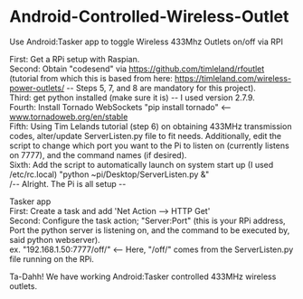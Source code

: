 # Android-Controlled-Wireless-Outlet
Use Android:Tasker app to toggle Wireless 433Mhz Outlets on/off via RPI

First: Get a RPi setup with Raspian.  
Second: Obtain "codesend" via https://github.com/timleland/rfoutlet  (tutorial from which this is based from here: https://timleland.com/wireless-power-outlets/ -- Steps 5, 7, and 8 are mandatory for this project).  
Third: get python installed (make sure it is)  -- I used version 2.7.9.  
Fourth: Install Tornado WebSockets "pip install tornado"   <-- www.tornadoweb.org/en/stable  
Fifth: Using Tim Lelands tutorial (step 6) on obtaining 433MHz transmission codes, alter/update ServerListen.py file to fit needs. Additionally, edit the script to change which port you want to the Pi to listen on (currently listens on 7777), and the command names (if desired).  
Sixth: Add the script to automatically launch on system start up  (I used /etc/rc.local)  "python ~pi/Desktop/ServerListen.py &"  
 /-- Alright. The Pi is all setup --  
 
 Tasker app  
 First: Create a task and add 'Net Action --> HTTP Get'  
 Second: Configure the task action; "Server:Port"  (this is your RPi address, Port the python server is listening on, and the command to be executed by, said python webserver).  
  ex. "192.168.1.50:7777/off/"  <--  Here, "/off/" comes from the ServerListen.py file running on the RPi.  
 
 Ta-Dahh! We have working Android:Tasker controlled 433MHz wireless outlets.  
